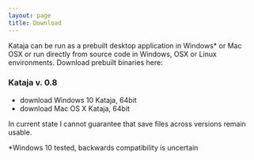```yaml
---
layout: page
title: Download
---
```


Kataja can be run as a prebuilt desktop application in Windows* or Mac OSX or run directly from source code in Windows, OSX or Linux environments. Download prebuilt binaries here:

### Kataja v. 0.8

 * download Windows 10 Kataja, 64bit 
 * download Mac OS X Kataja, 64bit 

<div class="message">
In current state I cannot guarantee that save files across versions remain usable.
</div>

*Windows 10 tested, backwards compatibility is uncertain





